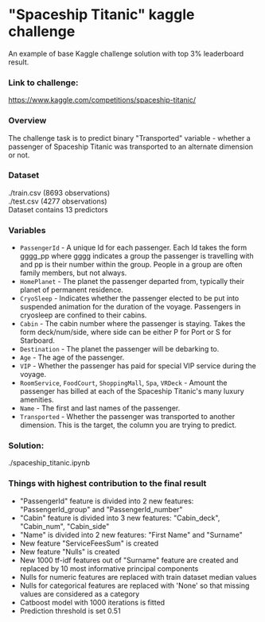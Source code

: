 # "Spaceship Titanic" kaggle challenge

An example of base Kaggle challenge solution with top 3% leaderboard result.

### Link to challenge:
https://www.kaggle.com/competitions/spaceship-titanic/

### Overview
The challenge task is to predict binary "Transported" variable - whether a passenger of Spaceship Titanic was transported to an alternate dimension or not.

### Dataset
./train.csv (8693 observations) <br>
./test.csv (4277 observations) <br>
Dataset contains 13 predictors

### Variables
- `PassengerId` - A unique Id for each passenger. Each Id takes the form gggg_pp where gggg indicates a group the passenger is travelling with and pp is their number within the group. People in a group are often family members, but not always.
- `HomePlanet` - The planet the passenger departed from, typically their planet of permanent residence.
- `CryoSleep` - Indicates whether the passenger elected to be put into suspended animation for the duration of the voyage. Passengers in cryosleep are confined to their cabins.
- `Cabin` - The cabin number where the passenger is staying. Takes the form deck/num/side, where side can be either P for Port or S for Starboard.
- `Destination` - The planet the passenger will be debarking to.
- `Age` - The age of the passenger.
- `VIP` - Whether the passenger has paid for special VIP service during the voyage.
- `RoomService`, `FoodCourt`, `ShoppingMall`, `Spa`, `VRDeck` - Amount the passenger has billed at each of the Spaceship Titanic's many luxury amenities.
- `Name` - The first and last names of the passenger.
- `Transported` - Whether the passenger was transported to another dimension. This is the target, the column you are trying to predict.

### Solution:
./spaceship_titanic.ipynb

### Things with highest contribution to the final result
- "PassengerId" feature is divided into 2 new features: "PassengerId_group" and "PassengerId_number"
- "Cabin" feature is divided into 3 new features: "Cabin_deck", "Cabin_num", "Cabin_side"
- "Name" is divided into 2 new features: "First Name" and "Surname"
- New feature "ServiceFeesSum" is created
- New feature "Nulls" is created
- New 1000 tf-idf features out of "Surname" feature are created and replaced by 10 most informative principal components
- Nulls for numeric features are replaced with train dataset median values
- Nulls for categorical features are replaced with 'None' so that missing values are considered as a category
- Catboost model with 1000 iterations is fitted
- Prediction threshold is set 0.51
